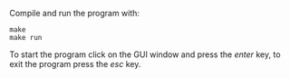 Compile and run the program with:
```
make
make run
```
To start the program click on the GUI window and press the _enter_ key, to exit the program press the _esc_ key.
